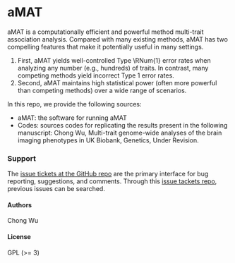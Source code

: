 # aMAT

aMAT is a computationally efficient and powerful method multi-trait association analysis. Compared with many existing methods, aMAT has two compelling features that make it potentially useful in many settings.

1. First, aMAT yields well-controlled Type \RNum{1} error rates when analyzing any number (e.g., hundreds) of traits. In contrast, many competing methods yield incorrect Type 1 error rates. 
2. Second, aMAT maintains high statistical power (often more powerful than competing methods) over a wide range of scenarios.

In this repo, we provide the following sources:

* aMAT: the software for running aMAT
* Codes: sources codes for replicating the results present in the following manuscript:  Chong Wu, Multi-trait genome-wide analyses of the brain imaging phenotypes in UK Biobank, Genetics, Under Revision.



### Support

The [issue tickets at the GitHub repo](https://github.com/ChongWuLab/aMAT/issues) are the primary interface for bug reporting, suggestions, and comments. Through this [issue tackets repo](https://github.com/ChongWuLab/aMAT/issues), previous issues can be searched.

#### Authors

Chong Wu

#### License

GPL (>= 3)

